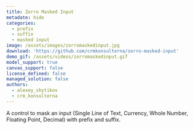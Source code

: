 ```yaml
---
title: Zorro Masked Input
metadate: hide
categories:
  - prefix
  - suffix
  - masked input
image: /assets/images/zorromaskedinput.jpg
download: 'https://github.com/crmkonsulterna/zorro-masked-input'
demo_gif: /assets/videos/zorromaskedinput.gif
model_support: true
canvas_support: false
license_defined: false
managed_solution: false
authors:
  - alexey_shytikov
  - crm_konsulterna
---
```


A control to mask an input (Single Line of Text, Currency, Whole Number, Floating Point, Decimal) with prefix and suffix.

